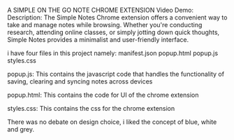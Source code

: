  A SIMPLE ON THE GO NOTE CHROME EXTENSION
  Video Demo:
  Description:
The Simple Notes Chrome extension offers a convenient way to take and manage notes while browsing. Whether you're conducting research, attending online classes, or simply jotting down quick thoughts, Simple Notes provides a minimalist and user-friendly interface. 

i have four files in this project namely: 
manifest.json
popup.html
popup.js
styles.css

popup.js: This contains the javascript code that handles the functionality of saving, clearing and syncing notes across devices

popup.html: This contains the code for UI of the chrome extension

styles.css: This contains the css for the chrome extension

There was no debate on design choice, i liked the concept of blue, white and grey.



